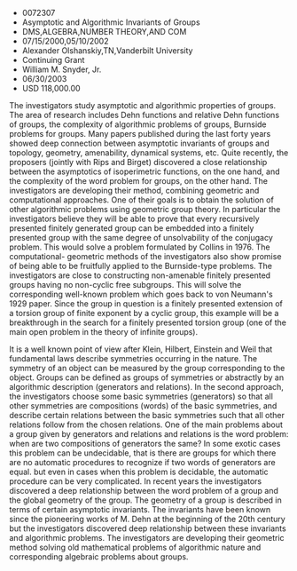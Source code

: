
* 0072307
* Asymptotic and Algorithmic Invariants of Groups
* DMS,ALGEBRA,NUMBER THEORY,AND COM
* 07/15/2000,05/10/2002
* Alexander Olshanskiy,TN,Vanderbilt University
* Continuing Grant
* William M. Snyder, Jr.
* 06/30/2003
* USD 118,000.00

The investigators study asymptotic and algorithmic properties of groups. The
area of research includes Dehn functions and relative Dehn functions of groups,
the complexity of algorithmic problems of groups, Burnside problems for groups.
Many papers published during the last forty years showed deep connection between
asymptotic invariants of groups and topology, geometry, amenability, dynamical
systems, etc. Quite recently, the proposers (jointly with Rips and Birget)
discovered a close relationship between the asymptotics of isoperimetric
functions, on the one hand, and the complexity of the word problem for groups,
on the other hand. The investigators are developing their method, combining
geometric and computational approaches. One of their goals is to obtain the
solution of other algorithmic problems using geometric group theory. In
particular the investigators believe they will be able to prove that every
recursively presented finitely generated group can be embedded into a finitely
presented group with the same degree of unsolvability of the conjugacy problem.
This would solve a problem formulated by Collins in 1976. The computational-
geometric methods of the investigators also show promise of being able to be
fruitfully applied to the Burnside-type problems. The investigators are close to
constructing non-amenable finitely presented groups having no non-cyclic free
subgroups. This will solve the corresponding well-known problem which goes back
to von Neumann's 1929 paper. Since the group in question is a finitely presented
extension of a torsion group of finite exponent by a cyclic group, this example
will be a breakthrough in the search for a finitely presented torsion group (one
of the main open problem in the theory of infinite groups).

It is a well known point of view after Klein, Hilbert, Einstein and Weil that
fundamental laws describe symmetries occurring in the nature. The symmetry of an
object can be measured by the group corresponding to the object. Groups can be
defined as groups of symmetries or abstractly by an algorithmic description
(generators and relations). In the second approach, the investigators choose
some basic symmetries (generators) so that all other symmetries are compositions
(words) of the basic symmetries, and describe certain relations between the
basic symmetries such that all other relations follow from the chosen relations.
One of the main problems about a group given by generators and relations and
relations is the word problem: when are two compositions of generators the same?
In some exotic cases this problem can be undecidable, that is there are groups
for which there are no automatic procedures to recognize if two words of
generators are equal. but even in cases when this problem is decidable, the
automatic procedure can be very complicated. In recent years the investigators
discovered a deep relationship between the word problem of a group and the
global geometry of the group. The geometry of a group is described in terms of
certain asymptotic invariants. The invariants have been known since the
pioneering works of M. Dehn at the beginning of the 20th century but the
investigators discovered deep relationship between these invariants and
algorithmic problems. The investigators are developing their geometric method
solving old mathematical problems of algorithmic nature and corresponding
algebraic problems about groups.
